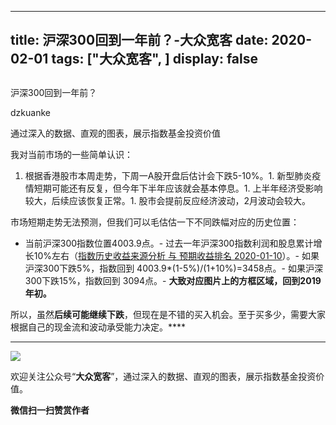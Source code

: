 
---
title:   沪深300回到一年前？-大众宽客
date: 2020-02-01
tags: ["大众宽客", ]
display: false
---


## 



沪深300回到一年前？




dzkuanke




通过深入的数据、直观的图表，展示指数基金投资价值


我对当前市场的一些简单认识：
1. 根据香港股市本周走势，下周一A股开盘后估计会下跌5-10%。1. 新型肺炎疫情短期可能还有反复，但今年下半年应该就会基本停息。1. 上半年经济受影响较大，后续应该恢复正常。1. 股市会提前反应经济波动，2月波动会较大。


市场短期走势无法预测，但我们可以毛估估一下不同跌幅对应的历史位置：
- 当前沪深300指数位置4003.9点。- 过去一年沪深300指数利润和股息累计增长10%左右（[指数历史收益来源分析 与 预期收益排名 2020-01-10](http://mp.weixin.qq.com/s?__biz=MzAwMTc1MDcwNw==&amp;mid=2648275583&amp;idx=1&amp;sn=c2699787fc4ac41fb778cfb6b575c374&amp;chksm=82f939a3b58eb0b57aff5784d454a3c048b0bcc7339950fb834c1b49316e333e927a747943bd&amp;scene=21#wechat_redirect)）。- 如果沪深300下跌5%，指数回到 4003.9*(1-5%)/(1+10%)=3458点。- 如果沪深300下跌15%，指数回到 3094点。- **大致对应图片上的方框区域，回到2019年初。**


所以，虽然**后续可能继续下跌**，但现在是不错的买入机会。至于买多少，需要大家根据自己的现金流和波动承受能力决定。****

****

<img class="rich_pages js_insertlocalimg" data-ratio="0.9151103565365025" data-s="300,640" src="https://mmbiz.qpic.cn/mmbiz_png/PKw3FQPmhIgMuYDrNNlGFyNa2FfeyVP4lW70Uv71eZRXmjX4x9cs9QMPvdee5wY6NCSiaasGhtgD8jicUMPGdrpg/640?wx_fmt=png" data-type="png" data-w="1178" style=""/>





欢迎关注公众号“**大众宽客**”，通过深入的数据、直观的图表，展示指数基金投资价值。


**微信扫一扫赞赏作者**













